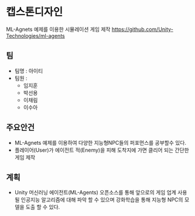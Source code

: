 # 캡스톤디자인
 ML-Agnets 예제를 이용한 시뮬레이션 게임 제작
 https://github.com/Unity-Technologies/ml-agents

## 팀
* 팀명 : 아이티
* 팀원 :
  * 임지훈
  * 박선용
  * 이채림
  * 이수아

## 주요안건
 - ML-Agnets 예제를 이용하여 다양한 지능형NPC들의 퍼포먼스를 공부할수 있다.
 - 플레이어(User)가 에이전트 적(Enemy)을 피해 도착지에 가면 클리어 되는 간단한 게임 제작

## 계획
- Unity 머신러닝 에이전트(ML-Agents) 오픈소스를 통해 앞으로의 게임 업계 사용 될 인공지능 알고리즘에 대해 파악 할 수 있으며 강화학습을 통해 지능형 NPC의 모델을 도출 할 수 있다.

